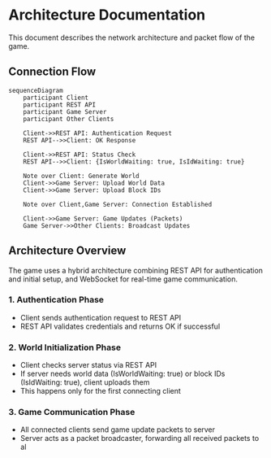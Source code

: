 # Architecture Documentation

This document describes the network architecture and packet flow of the game.

## Connection Flow

```mermaid
sequenceDiagram
    participant Client
    participant REST API
    participant Game Server
    participant Other Clients

    Client->>REST API: Authentication Request
    REST API-->>Client: OK Response
    
    Client->>REST API: Status Check
    REST API-->>Client: {IsWorldWaiting: true, IsIdWaiting: true}
    
    Note over Client: Generate World
    Client->>Game Server: Upload World Data
    Client->>Game Server: Upload Block IDs
    
    Note over Client,Game Server: Connection Established
    
    Client->>Game Server: Game Updates (Packets)
    Game Server->>Other Clients: Broadcast Updates
```

## Architecture Overview

The game uses a hybrid architecture combining REST API for authentication and initial setup, and WebSocket for real-time game communication.

### 1. Authentication Phase
- Client sends authentication request to REST API
- REST API validates credentials and returns OK if successful

### 2. World Initialization Phase
- Client checks server status via REST API
- If server needs world data (IsWorldWaiting: true) or block IDs (IsIdWaiting: true), client uploads them
- This happens only for the first connecting client

### 3. Game Communication Phase
- All connected clients send game update packets to server
- Server acts as a packet broadcaster, forwarding all received packets to al
